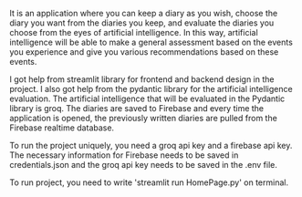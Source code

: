 It is an application where you can keep a diary as you wish, choose the diary you want from the diaries you keep, and evaluate the diaries you 
choose from the eyes of artificial intelligence. In this way, artificial intelligence will be able to make a general assessment based on the events
you experience and give you various recommendations based on these events.

I got help from streamlit library for frontend and backend design in the project. I also got help from the pydantic library for the artificial 
intelligence evaluation. The artificial intelligence that will be evaluated in the Pydantic library is groq. The diaries are saved to Firebase 
and every time the application is opened, the previously written diaries are pulled from the Firebase realtime database.

To run the project uniquely, you need a groq api key and a firebase api key. The necessary information for Firebase needs to be saved in 
credentials.json and the groq api key needs to be saved in the .env file.

To run project, you need to write 'streamlit run HomePage.py' on terminal. 
